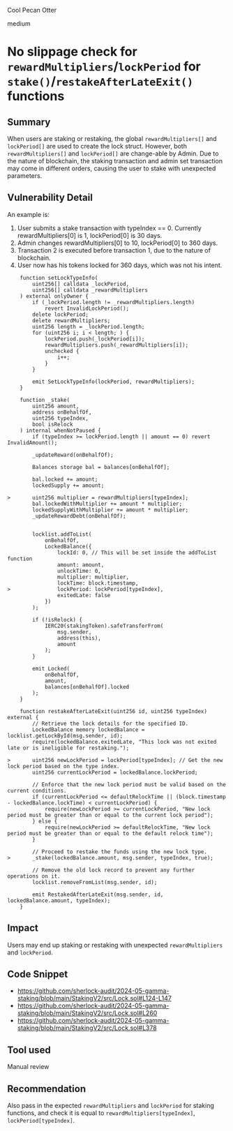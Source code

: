 Cool Pecan Otter

medium

# No slippage check for `rewardMultipliers`/`lockPeriod` for `stake()`/`restakeAfterLateExit()` functions


## Summary

When users are staking or restaking, the global `rewardMultipliers[]` and `lockPeriod[]` are used to create the lock struct. However, both `rewardMultipliers[]` and `lockPeriod[]` are change-able by Admin. Due to the nature of blockchain, the staking transaction and admin set transaction may come in different orders, causing the user to stake with unexpected parameters.

## Vulnerability Detail

An example is:

1. User submits a stake transaction with typeIndex == 0. Currently rewardMultipliers[0] is 1, lockPeriod[0] is 30 days.
2. Admin changes rewardMultipliers[0] to 10, lockPeriod[0] to 360 days.
3. Transaction 2 is executed before transaction 1, due to the nature of blockchain.
4. User now has his tokens locked for 360 days, which was not his intent.

```solidity
    function setLockTypeInfo(
        uint256[] calldata _lockPeriod,
        uint256[] calldata _rewardMultipliers
    ) external onlyOwner {
        if (_lockPeriod.length != _rewardMultipliers.length)
            revert InvalidLockPeriod();
        delete lockPeriod;
        delete rewardMultipliers;
        uint256 length = _lockPeriod.length;
        for (uint256 i; i < length; ) {
            lockPeriod.push(_lockPeriod[i]);
            rewardMultipliers.push(_rewardMultipliers[i]);
            unchecked {
                i++;
            }
        }

        emit SetLockTypeInfo(lockPeriod, rewardMultipliers);
    }

    function _stake(
        uint256 amount,
        address onBehalfOf,
        uint256 typeIndex,
        bool isRelock
    ) internal whenNotPaused {
        if (typeIndex >= lockPeriod.length || amount == 0) revert InvalidAmount();

        _updateReward(onBehalfOf);
        
        Balances storage bal = balances[onBehalfOf];

        bal.locked += amount;
        lockedSupply += amount;

>       uint256 multiplier = rewardMultipliers[typeIndex];
        bal.lockedWithMultiplier += amount * multiplier;
        lockedSupplyWithMultiplier += amount * multiplier;
        _updateRewardDebt(onBehalfOf);


        locklist.addToList(
            onBehalfOf, 
            LockedBalance({
                lockId: 0, // This will be set inside the addToList function
                amount: amount,
                unlockTime: 0, 
                multiplier: multiplier,
                lockTime: block.timestamp,
>               lockPeriod: lockPeriod[typeIndex],
                exitedLate: false
            })
        );

        if (!isRelock) {
            IERC20(stakingToken).safeTransferFrom(
                msg.sender,
                address(this),
                amount
            );
        }

        emit Locked(
            onBehalfOf,
            amount,
            balances[onBehalfOf].locked
        );
    }

    function restakeAfterLateExit(uint256 id, uint256 typeIndex) external {
        // Retrieve the lock details for the specified ID.
        LockedBalance memory lockedBalance = locklist.getLockById(msg.sender, id);
        require(lockedBalance.exitedLate, "This lock was not exited late or is ineligible for restaking.");

>       uint256 newLockPeriod = lockPeriod[typeIndex]; // Get the new lock period based on the type index.
        uint256 currentLockPeriod = lockedBalance.lockPeriod;

        // Enforce that the new lock period must be valid based on the current conditions.
        if (currentLockPeriod <= defaultRelockTime || (block.timestamp - lockedBalance.lockTime) < currentLockPeriod) {
            require(newLockPeriod >= currentLockPeriod, "New lock period must be greater than or equal to the current lock period");
        } else {
            require(newLockPeriod >= defaultRelockTime, "New lock period must be greater than or equal to the default relock time");
        }

        // Proceed to restake the funds using the new lock type.
>       _stake(lockedBalance.amount, msg.sender, typeIndex, true);

        // Remove the old lock record to prevent any further operations on it.
        locklist.removeFromList(msg.sender, id);

        emit RestakedAfterLateExit(msg.sender, id, lockedBalance.amount, typeIndex);
    }

```


## Impact

Users may end up staking or restaking with unexpected `rewardMultipliers` and `lockPeriod`.

## Code Snippet

- https://github.com/sherlock-audit/2024-05-gamma-staking/blob/main/StakingV2/src/Lock.sol#L124-L147
- https://github.com/sherlock-audit/2024-05-gamma-staking/blob/main/StakingV2/src/Lock.sol#L260
- https://github.com/sherlock-audit/2024-05-gamma-staking/blob/main/StakingV2/src/Lock.sol#L378

## Tool used

Manual review

## Recommendation

Also pass in the expected `rewardMultipliers` and `lockPeriod` for staking functions, and check it is equal to `rewardMultipliers[typeIndex]`, `lockPeriod[typeIndex]`.

